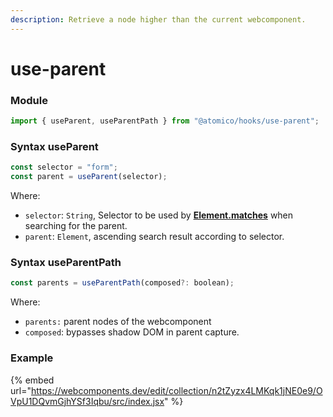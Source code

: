 ```yaml
---
description: Retrieve a node higher than the current webcomponent.
---
```


# use-parent

### Module

```javascript
import { useParent, useParentPath } from "@atomico/hooks/use-parent";
```

### Syntax useParent

```jsx
const selector = "form";
const parent = useParent(selector);
```

Where:

* `selector`: `String`, Selector to be used by [**Element.matches**](https://developer.mozilla.org/en-US/docs/Web/API/Element/matches) when searching for the parent.
* `parent`: `Element`, ascending search result according to selector.

### Syntax useParentPath

```jsx
const parents = useParentPath(composed?: boolean);
```

Where:

* `parents:` parent nodes of the webcomponent
* `composed`: bypasses shadow DOM in parent capture.

### Example

{% embed url="https://webcomponents.dev/edit/collection/n2tZyzx4LMKqk1jNE0e9/OVpU1DQvmGjhYSf3Iqbu/src/index.jsx" %}

